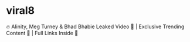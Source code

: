 # viral8
🔥 Alinity, Meg Turney &amp; Bhad Bhabie Leaked Video 🔞 | Exclusive Trending Content 📱 | Full Links Inside 🌟
